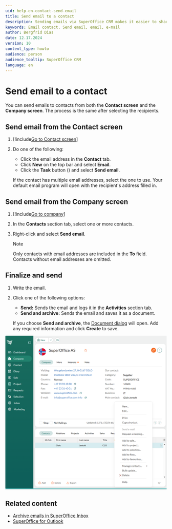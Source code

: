 ```yaml
---
uid: help-en-contact-send-email
title: Send email to a contact
description: Sending emails via SuperOffice CRM makes it easier to share and store all your customer communication in one place.
keywords: Email contact, Send email, email, e-mail
author: Bergfrid Dias
date: 12.17.2024
version: 10
content_type: howto
audience: person
audience_tooltip: SuperOffice CRM
language: en
---
```


# Send email to a contact

You can send emails to contacts from both the **Contact screen** and the **Company screen**. The process is the same after selecting the recipients.

## Send email from the Contact screen

1. [!include[Go to Contact screen](../../learn/includes/goto-contact.md)]

1. Do one of the following:
    * Click the email address in the **Contact** tab.
    * Click **New** on the top bar and select **Email**.
    * Click the **Task** button (<i class="ph ph-dots-three-circle-vertical" aria-hidden="true"></i>) and select **Send email**.

    If the contact has multiple email addresses, select the one to use. Your default email program will open with the recipient's address filled in.

## Send email from the Company screen

1. [!include[Go to company](../../learn/includes/goto-company.md)]

1. In the **Contacts** section tab, select one or more contacts.

1. Right-click and select **Send email**.

   > [!NOTE]
   > Only contacts with email addresses are included in the **To** field. Contacts without email addresses are omitted.

## Finalize and send

1. Write the email.

2. Click one of the following options:

    * **Send:** Sends the email and logs it in the **Activities** section tab.
    * **Send and archive:** Sends the email and saves it as a document.

   If you choose **Send and archive**, the [Document dialog][1] will open. Add any required information and click **Create** to save.

![Find the contact, right-click, and select Send email. -screenshot][img2]

## Related content

* [Archive emails in SuperOffice Inbox][2]
* [SuperOffice for Outlook][3]

<!-- Referenced links -->
[1]: ../../document/learn/create.md#fields
[2]: ../../email/inbox/learn/archive.md
[3]: ../../../../integrations/superoffice-for-outlook/save-to-superoffice.md

<!-- Referenced images -->
[img2]: ../../../media/loc/en/contact/send-email.png
